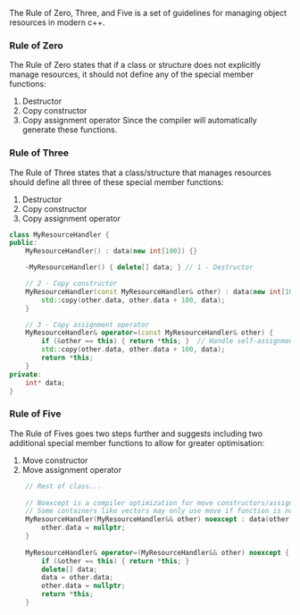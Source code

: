 The Rule of Zero, Three, and Five is a set of guidelines for managing object resources in modern c++.

### Rule of Zero
The Rule of Zero states that if a class or structure does not explicitly manage resources, it should not define any of the special member functions:
1. Destructor
2. Copy constructor
3. Copy assignment operator
Since the compiler will automatically generate these functions.

### Rule of Three
The Rule of Three states that a class/structure that manages resources should define all three of these special member functions:
1. Destructor
2. Copy constructor
3. Copy assignment operator

```c++
class MyResourceHandler {
public:
	MyResourceHandler() : data(new int[100]) {}

	~MyResourceHandler() { delete[] data; } // 1 - Destructor

	// 2 - Copy constructor
	MyResourceHandler(const MyResourceHandler& other) : data(new int[100]) {
		std::copy(other.data, other.data + 100, data);
	}

	// 3 - Copy assignment operator
	MyResourceHandler& operator=(const MyResourceHandler& other) {
		if (&other == this) { return *this; }  // Handle self-assignment
		std::copy(other.data, other.data + 100, data);
		return *this;
	}
private:
	int* data;
}
```

### Rule of Five
The Rule of Fives goes two steps further and suggests including two additional special member functions to allow for greater optimisation:
1. Move constructor
2. Move assignment operator

```c++
	// Rest of class...
	
	// Noexcept is a compiler optimization for move constructors/assignments
	// Some containers like vectors may only use move if function is noexcept
	MyResourceHandler(MyResourceHandler&& other) noexcept : data(other.data) {
		other.data = nullptr;
	}
	
	MyResourceHandler& operator=(MyResourceHandler&& other) noexcept {
		if (&other == this) { return *this; }
		delete[] data;
		data = other.data;
		other.data = nullptr;
		return *this; 
	}

```